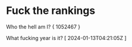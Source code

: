 # Fuck the rankings

Who the hell am I?
{ 1052467 }

What fucking year is it?
[ 2024-01-13T04:21:05Z ]
